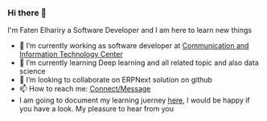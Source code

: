 ### Hi there 👋
I'm Faten Elhariry a Software Developer and I am here to learn new things 

- 🔭 I’m currently working as software developer at [Communication and Information Technology Center](http://citc.mans.edu.eg/en)
- 🌱 I’m currently learning Deep learning and all related topic and also data science 
- 👯 I’m looking to collaborate on ERPNext solution on github 
- 📫 How to reach me: [Connect/Message](https://www.linkedin.com/in/fatenelhariry/)
- I am going to document my learning juerney [here](https://fatenelhariry.github.io/), I would be happy if you have a look. My pleasure to hear from you 
<!--
**FatenElhariry/FatenElhariry** is a ✨ _special_ ✨ repository because its `README.md` (this file) appears on your GitHub profile.

Here are some ideas to get you started:

- 🔭 I’m currently working on ...
- 🌱 I’m currently learning ...
- 👯 I’m looking to collaborate on ...
- 🤔 I’m looking for help with ...
- 💬 Ask me about ...
- 📫 How to reach me: ...
- 😄 Pronouns: ...
- ⚡ Fun fact: ...
-->
